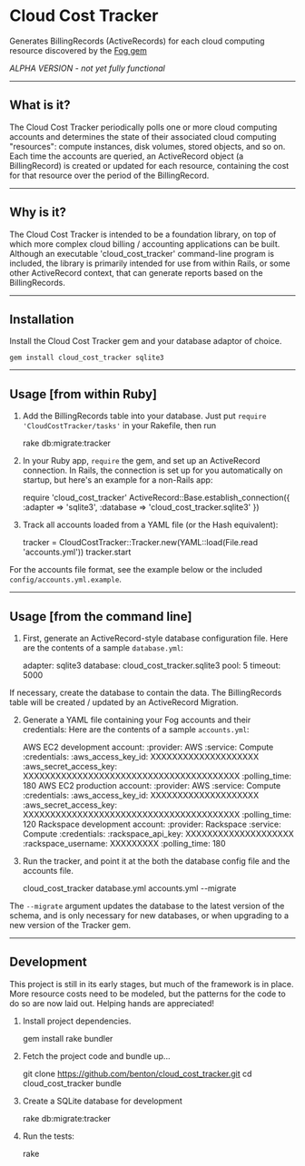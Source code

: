 Cloud Cost Tracker
================
Generates BillingRecords (ActiveRecords) for each cloud computing resource
discovered by the [Fog gem](https://github.com/fog/fog)

  *ALPHA VERSION - not yet fully functional*


----------------
What is it?
----------------
The Cloud Cost Tracker periodically polls one or more cloud computing accounts and determines the state of their associated cloud computing "resources": compute instances, disk volumes, stored objects, and so on. Each time the accounts are queried, an ActiveRecord object (a BillingRecord) is created or updated for each resource, containing the cost for that resource over the period of the BillingRecord.


----------------
Why is it?
----------------
The Cloud Cost Tracker is intended to be a foundation library, on top of which more complex cloud billing / accounting applications can be built. Although an executable 'cloud_cost_tracker' command-line program is included, the library is primarily intended for use from within Rails, or some other ActiveRecord context, that can generate reports based on the BillingRecords.


----------------
Installation
----------------
Install the Cloud Cost Tracker gem and your database adaptor of choice.

    gem install cloud_cost_tracker sqlite3


----------------
Usage [from within Ruby]
----------------
1) Add the BillingRecords table into your database.
  Just put `require 'CloudCostTracker/tasks'` in your Rakefile, then run

    rake db:migrate:tracker

2) In your Ruby app, `require` the gem, and set up an ActiveRecord connection. In Rails, the connection is set up for you automatically on startup, but here's an example for a non-Rails app:

    require 'cloud_cost_tracker'
    ActiveRecord::Base.establish_connection({
      :adapter => 'sqlite3', :database => 'cloud_cost_tracker.sqlite3'
    })

3) Track all accounts loaded from a YAML file (or the Hash equivalent):

    tracker = CloudCostTracker::Tracker.new(YAML::load(File.read 'accounts.yml'))
    tracker.start

  For the accounts file format, see the example below or the included `config/accounts.yml.example`.


----------------
Usage [from the command line]
----------------
1) First, generate an ActiveRecord-style database configuration file.
   Here are the contents of a sample `database.yml`:

    adapter: sqlite3
    database: cloud_cost_tracker.sqlite3
    pool: 5
    timeout: 5000

  If necessary, create the database to contain the data. The BillingRecords table will be created / updated by an ActiveRecord Migration.

2) Generate a YAML file containing your Fog accounts and their credentials:
   Here are the contents of a sample `accounts.yml`:

    AWS EC2 development account:
      :provider: AWS
      :service: Compute
      :credentials:
        :aws_access_key_id: XXXXXXXXXXXXXXXXXXXX
        :aws_secret_access_key: XXXXXXXXXXXXXXXXXXXXXXXXXXXXXXXXXXXXXXXX
      :polling_time: 180
    AWS EC2 production account:
      :provider: AWS
      :service: Compute
      :credentials:
        :aws_access_key_id: XXXXXXXXXXXXXXXXXXXX
        :aws_secret_access_key: XXXXXXXXXXXXXXXXXXXXXXXXXXXXXXXXXXXXXXXX
      :polling_time: 120
    Rackspace development account:
      :provider: Rackspace
      :service: Compute
      :credentials:
        :rackspace_api_key: XXXXXXXXXXXXXXXXXXXX
        :rackspace_username: XXXXXXXXX
      :polling_time: 180

3) Run the tracker, and point it at the both the database config file and the accounts file.

    cloud_cost_tracker database.yml accounts.yml --migrate

  The `--migrate` argument updates the database to the latest version of the schema, and is only necessary for new databases, or when upgrading to a new version of the Tracker gem.


----------------
Development
----------------
This project is still in its early stages, but much of the framework is in place. More resource costs need to be modeled, but the patterns for the code to do so are now laid out. Helping hands are appreciated!

1) Install project dependencies.

    gem install rake bundler

2) Fetch the project code and bundle up...

    git clone https://github.com/benton/cloud_cost_tracker.git
    cd cloud_cost_tracker
    bundle

3) Create a SQLite database for development

    rake db:migrate:tracker

4) Run the tests:

    rake
